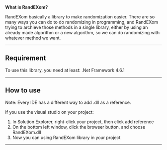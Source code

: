 **What is RandEXom?**

RandEXom basically a library to make randomization easier. There are so many ways you can do to do randomizing in programming, and RandEXom trying to archieve those methods in a single library, either by using an already made algorithm or a new algorithm, so we can do randomizing with whatever method we want.


***


## Requirement

To use this library, you need at least:
.Net Framework 4.6.1


***


## How to use

Note: Every IDE has a different way to add .dll as a reference. 

If you use the visual studio on your project:

1. In Solution Explorer, right-click your project, then click add reference
2. On the bottom left window, click the browser button, and choose RandEXom.dll
3. Now you can using RandEXom library in your project


***

